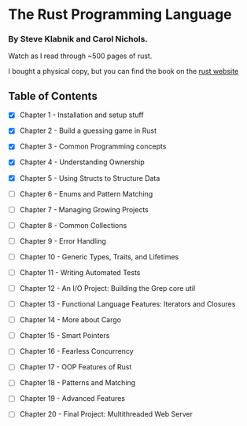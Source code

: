 # The Rust Programming Language
### By Steve Klabnik and Carol Nichols.
Watch as I read through ~500 pages of rust.

I bought a physical copy, but you can find the book on the [rust website](https://doc.rust-lang.org/book/)

## Table of Contents

- [x] Chapter 1  - Installation and setup stuff

- [x] Chapter 2  - Build a guessing game in Rust

- [x] Chapter 3  - Common Programming concepts

- [x] Chapter 4  - Understanding Ownership

- [x] Chapter 5  - Using Structs to Structure Data  <!-- page 83 -->

- [ ] Chapter 6  - Enums and Pattern Matching 

- [ ] Chapter 7  - Managing Growing Projects

- [ ] Chapter 8  - Common Collections 

- [ ] Chapter 9  - Error Handling

- [ ] Chapter 10 - Generic Types, Traits, and Lifetimes

- [ ] Chapter 11 - Writing Automated Tests

- [ ] Chapter 12 - An I/O Project: Building the Grep core util

- [ ] Chapter 13 - Functional Language Features: Iterators and Closures

- [ ] Chapter 14 - More about Cargo

- [ ] Chapter 15 - Smart Pointers

- [ ] Chapter 16 - Fearless Concurrency

- [ ] Chapter 17 - OOP Features of Rust

- [ ] Chapter 18 - Patterns and Matching

- [ ] Chapter 19 - Advanced Features

- [ ] Chapter 20 - Final Project: Multithreaded Web Server

